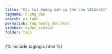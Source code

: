 ```yaml
---
title: "Các tut hướng dẫn cụ thể cho VBLUno51"
tagName: huong_dan
search: exclude
permalink: tag_huong_dan.html
sidebar: mydoc_sidebar
folder: tags
---
```

{% include taglogic.html %}

